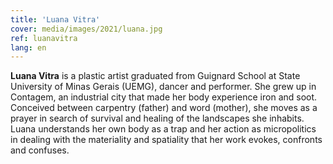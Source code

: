 ```yaml
---
title: 'Luana Vitra'
cover: media/images/2021/luana.jpg
ref: luanavitra
lang: en
---
```


**Luana Vitra** is a plastic artist graduated from Guignard School at State University of Minas Gerais (UEMG), dancer and performer. She grew up in Contagem, an industrial city that made her body experience iron and soot. Conceived between carpentry (father) and word (mother), she moves as a prayer in search of survival and healing of the landscapes she inhabits. Luana understands her own body as a trap and her action as micropolitics in dealing with the materiality and spatiality that her work evokes, confronts and confuses.

<br>